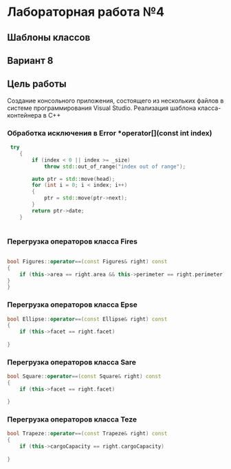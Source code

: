 
# Лабораторная работа №4 #

## Шаблоны классов ##

## Вариант 8 ##
 

## Цель работы ##
Создание консольного приложения, состоящего из нескольких файлов в системе программирования Visual Studio. Реализация шаблона класса-контейнера в C++

### Обработка исключения в Error *operator[](const int index) ###
```c++
 try
    {
        if (index < 0 || index >= _size)
            throw std::out_of_range("index out of range");

        auto ptr = std::move(head);
        for (int i = 0; i < index; i++)
        {
            ptr = std::move(ptr->next);
        }
        return ptr->date;
    }
  
```

### Перегрузка операторов класса Fires ###

```c++

bool Figures::operator==(const Figures& right) const
{
    if (this->area == right.area && this->perimeter == right.perimeter)
}
}
```

### Перегрузка операторов класса Epse ###

```c++
bool Ellipse::operator==(const Ellipse& right) const
{
    if (this->facet == right.facet)
     
}
```

### Перегрузка операторов класса Sare ###

```c++
bool Square::operator==(const Square& right) const
{
    if (this->facet == right.facet)

}
```

### Перегрузка операторов класса Teze ###

```c++
bool Trapeze::operator==(const Trapeze& right) const
{
    if (this->cargoCapacity == right.cargoCapacity)
       
}
```


